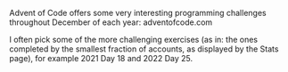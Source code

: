 Advent of Code offers some very interesting programming challenges throughout December of each year: adventofcode.com

I often pick some of the more challenging exercises (as in: the ones completed by the smallest fraction of accounts, as displayed by the Stats page), for example 2021 Day 18 and 2022 Day 25. 
